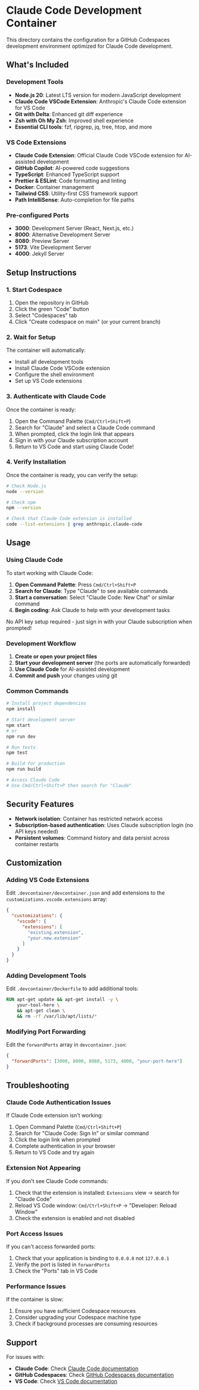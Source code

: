 # Claude Code Development Container

This directory contains the configuration for a GitHub Codespaces development environment optimized for Claude Code development.

## What's Included

### Development Tools
- **Node.js 20**: Latest LTS version for modern JavaScript development
- **Claude Code VSCode Extension**: Anthropic's Claude Code extension for VS Code
- **Git with Delta**: Enhanced git diff experience
- **Zsh with Oh My Zsh**: Improved shell experience
- **Essential CLI tools**: fzf, ripgrep, jq, tree, htop, and more

### VS Code Extensions
- **Claude Code Extension**: Official Claude Code VSCode extension for AI-assisted development
- **GitHub Copilot**: AI-powered code suggestions
- **TypeScript**: Enhanced TypeScript support
- **Prettier & ESLint**: Code formatting and linting
- **Docker**: Container management
- **Tailwind CSS**: Utility-first CSS framework support
- **Path IntelliSense**: Auto-completion for file paths

### Pre-configured Ports
- **3000**: Development Server (React, Next.js, etc.)
- **8000**: Alternative Development Server
- **8080**: Preview Server
- **5173**: Vite Development Server
- **4000**: Jekyll Server

## Setup Instructions

### 1. Start Codespace
1. Open the repository in GitHub
2. Click the green "Code" button
3. Select "Codespaces" tab
4. Click "Create codespace on main" (or your current branch)

### 2. Wait for Setup
The container will automatically:
- Install all development tools
- Install Claude Code VSCode extension
- Configure the shell environment
- Set up VS Code extensions

### 3. Authenticate with Claude Code
Once the container is ready:
1. Open the Command Palette (`Cmd/Ctrl+Shift+P`)
2. Search for "Claude" and select a Claude Code command
3. When prompted, click the login link that appears
4. Sign in with your Claude subscription account
5. Return to VS Code and start using Claude Code!

### 4. Verify Installation
Once the container is ready, you can verify the setup:

```bash
# Check Node.js
node --version

# Check npm
npm --version

# Check that Claude Code extension is installed
code --list-extensions | grep anthropic.claude-code
```

## Usage

### Using Claude Code
To start working with Claude Code:

1. **Open Command Palette**: Press `Cmd/Ctrl+Shift+P`
2. **Search for Claude**: Type "Claude" to see available commands
3. **Start a conversation**: Select "Claude Code: New Chat" or similar command
4. **Begin coding**: Ask Claude to help with your development tasks

No API key setup required - just sign in with your Claude subscription when prompted!

### Development Workflow
1. **Create or open your project files**
2. **Start your development server** (the ports are automatically forwarded)
3. **Use Claude Code** for AI-assisted development
4. **Commit and push** your changes using git

### Common Commands
```bash
# Install project dependencies
npm install

# Start development server
npm start
# or
npm run dev

# Run tests
npm test

# Build for production
npm run build

# Access Claude Code
# Use Cmd/Ctrl+Shift+P then search for "Claude"
```

## Security Features

- **Network isolation**: Container has restricted network access
- **Subscription-based authentication**: Uses Claude subscription login (no API keys needed)
- **Persistent volumes**: Command history and data persist across container restarts

## Customization

### Adding VS Code Extensions
Edit `.devcontainer/devcontainer.json` and add extensions to the `customizations.vscode.extensions` array:

```json
{
  "customizations": {
    "vscode": {
      "extensions": [
        "existing.extension",
        "your.new.extension"
      ]
    }
  }
}
```

### Adding Development Tools
Edit `.devcontainer/Dockerfile` to add additional tools:

```dockerfile
RUN apt-get update && apt-get install -y \
    your-tool-here \
    && apt-get clean \
    && rm -rf /var/lib/apt/lists/*
```

### Modifying Port Forwarding
Edit the `forwardPorts` array in `devcontainer.json`:

```json
{
  "forwardPorts": [3000, 8000, 8080, 5173, 4000, "your-port-here"]
}
```

## Troubleshooting

### Claude Code Authentication Issues
If Claude Code extension isn't working:
1. Open Command Palette (`Cmd/Ctrl+Shift+P`)
2. Search for "Claude Code: Sign In" or similar command
3. Click the login link when prompted
4. Complete authentication in your browser
5. Return to VS Code and try again

### Extension Not Appearing
If you don't see Claude Code commands:
1. Check that the extension is installed: `Extensions` view → search for "Claude Code"
2. Reload VS Code window: `Cmd/Ctrl+Shift+P` → "Developer: Reload Window"
3. Check the extension is enabled and not disabled

### Port Access Issues
If you can't access forwarded ports:
1. Check that your application is binding to `0.0.0.0` not `127.0.0.1`
2. Verify the port is listed in `forwardPorts`
3. Check the "Ports" tab in VS Code

### Performance Issues
If the container is slow:
1. Ensure you have sufficient Codespace resources
2. Consider upgrading your Codespace machine type
3. Check if background processes are consuming resources

## Support

For issues with:
- **Claude Code**: Check [Claude Code documentation](https://docs.anthropic.com/claude/docs)
- **GitHub Codespaces**: Check [GitHub Codespaces documentation](https://docs.github.com/en/codespaces)
- **VS Code**: Check [VS Code documentation](https://code.visualstudio.com/docs)